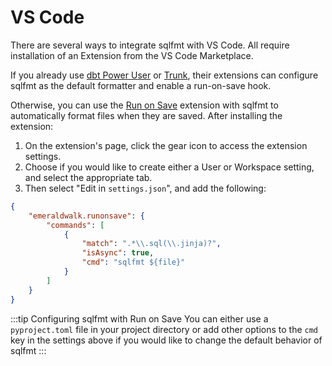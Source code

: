 # VS Code

There are several ways to integrate sqlfmt with VS Code. All require installation of an Extension from the VS Code Marketplace.

If you already use [dbt Power User](./dbt-power-user.md) or [Trunk](./trunk.md), their extensions can configure sqlfmt as the default formatter and enable a run-on-save hook.

Otherwise, you can use the [Run on Save](https://marketplace.visualstudio.com/items?itemName=emeraldwalk.RunOnSave) extension with sqlfmt to automatically format files when they are saved. After installing the extension:

1. On the extension's page, click the gear icon to access the extension settings.
2. Choose if you would like to create either a User or Workspace setting, and select the appropriate tab. 
3. Then select "Edit in `settings.json`", and add the following:

```JSON title=settings.json
{
    "emeraldwalk.runonsave": {
        "commands": [
            {
                "match": ".*\\.sql(\\.jinja)?",
                "isAsync": true,
                "cmd": "sqlfmt ${file}"
            }
        ]
    }
}
```

:::tip Configuring sqlfmt with Run on Save
You can either use a `pyproject.toml` file in your project directory or add other options to the `cmd` key in the settings above if you would like to change the default behavior of sqlfmt
:::